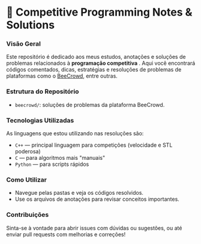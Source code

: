 # 🧠 Competitive Programming Notes & Solutions

### Visão Geral

Este repositório é dedicado aos meus estudos, anotações e soluções de problemas relacionados à  **programação competitiva** . Aqui você encontrará códigos comentados, dicas, estratégias e resoluções de problemas de plataformas como o [BeeCrowd](https://www.beecrowd.com.br), entre outras.

### Estrutura do Repositório

* `beecrowd/`: soluções de problemas da plataforma BeeCrowd.


### Tecnologias Utilizadas

As linguagens que estou utilizando nas resoluções são:

* `C++` — principal linguagem para competições (velocidade e STL poderosa)
* `C` — para algoritmos mais "manuais"
* `Python` — para scripts rápidos

### Como Utilizar

* Navegue pelas pastas e veja os códigos resolvidos.
* Use os arquivos de anotações para revisar conceitos importantes.

### Contribuições

Sinta-se à vontade para abrir issues com dúvidas ou sugestões, ou até enviar pull requests com melhorias e correções!
